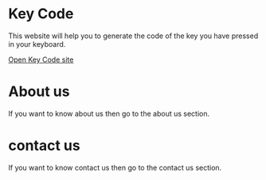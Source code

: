 # Key Code
This website will help you to generate the code of the key you have pressed in your keyboard.

[Open Key Code site](https://muhammedraiyaan2.github.io/Key-Code)
# About us
If you want to know about us then go to the about us section.
# contact us
If you want to know contact us then go to the contact us section.
